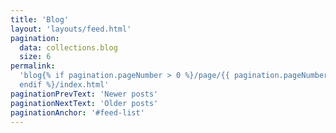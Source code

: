 ```yaml
---
title: 'Blog'
layout: 'layouts/feed.html'
pagination:
  data: collections.blog
  size: 6
permalink:
  'blog{% if pagination.pageNumber > 0 %}/page/{{ pagination.pageNumber }}{%
  endif %}/index.html'
paginationPrevText: 'Newer posts'
paginationNextText: 'Older posts'
paginationAnchor: '#feed-list'
---
```

